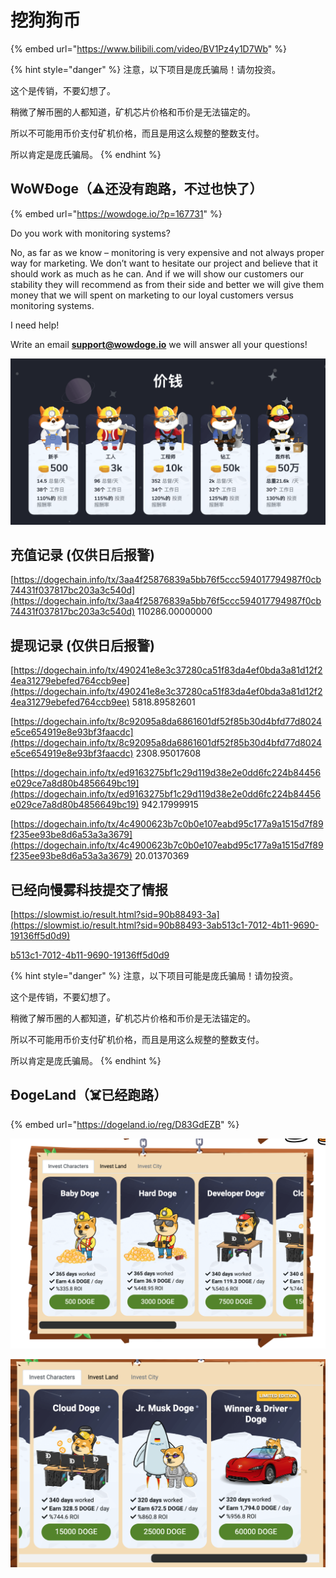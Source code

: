 # 挖狗狗币

{% embed url="https://www.bilibili.com/video/BV1Pz4y1D7Wb" %}

{% hint style="danger" %}
注意，以下项目是庞氏骗局！请勿投资。

这个是传销，不要幻想了。

稍微了解币圈的人都知道，矿机芯片价格和币价是无法锚定的。

所以不可能用币价支付矿机价格，而且是用这么规整的整数支付。

所以肯定是庞氏骗局。
{% endhint %}

## **WoW**Ð**oge（⚠️**还没有**跑路，不过也快了）**

{% embed url="https://wowdoge.io/?p=167731" %}

Do you work with monitoring systems?

No, as far as we know – monitoring is very expensive and not always proper way for marketing. We don’t want to hesitate our project and believe that it should work as much as he can. And if we will show our customers our stability they will recommend as from their side and better we will give them money that we will spent on marketing to our loyal customers versus monitoring systems.

I need help!

Write an email **support@wowdoge.io** we will answer all your questions!

![](<../.gitbook/assets/ping-mu-kuai-zhao-20210410-xia-wu-3.07.19 (1).png>)

## 充值记录 (仅供日后报警)

[https://dogechain.info/tx/3aa4f25876839a5bb76f5ccc594017794987f0cb74431f037817bc203a3c540d](https://dogechain.info/tx/3aa4f25876839a5bb76f5ccc594017794987f0cb74431f037817bc203a3c540d) 110286.00000000

## 提现记录 (仅供日后报警)

[https://dogechain.info/tx/490241e8e3c37280ca51f83da4ef0bda3a81d12f24ea31279ebefed764ccb9ee](https://dogechain.info/tx/490241e8e3c37280ca51f83da4ef0bda3a81d12f24ea31279ebefed764ccb9ee) 5818.89582601

[https://dogechain.info/tx/8c92095a8da6861601df52f85b30d4bfd77d8024e5ce654919e8e93bf3faacdc](https://dogechain.info/tx/8c92095a8da6861601df52f85b30d4bfd77d8024e5ce654919e8e93bf3faacdc) 2308.95017608

[https://dogechain.info/tx/ed9163275bf1c29d119d38e2e0dd6fc224b84456e029ce7a8d80b4856649bc19](https://dogechain.info/tx/ed9163275bf1c29d119d38e2e0dd6fc224b84456e029ce7a8d80b4856649bc19) 942.17999915

[https://dogechain.info/tx/4c4900623b7c0b0e107eabd95c177a9a1515d7f89f235ee93be8d6a53a3a3679](https://dogechain.info/tx/4c4900623b7c0b0e107eabd95c177a9a1515d7f89f235ee93be8d6a53a3a3679) 20.01370369

## 已经向慢雾科技提交了情报

[https://slowmist.io/result.html?sid=90b88493-3a](https://slowmist.io/result.html?sid=90b88493-3ab513c1-7012-4b11-9690-19136ff5d0d9)

[b513c1-7012-4b11-9690-19136ff5d0d9](https://slowmist.io/result.html?sid=90b88493-3ab513c1-7012-4b11-9690-19136ff5d0d9)

{% hint style="danger" %}
注意，以下项目可能是庞氏骗局！请勿投资。

这个是传销，不要幻想了。

稍微了解币圈的人都知道，矿机芯片价格和币价是无法锚定的。

所以不可能用币价支付矿机价格，而且是用这么规整的整数支付。

所以肯定是庞氏骗局。
{% endhint %}

## Ð**ogeLand（☠️已经跑路）**

{% embed url="https://dogeland.io/reg/D83GdEZB" %}

![](<../.gitbook/assets/ping-mu-kuai-zhao-20210411-xia-wu-3.46.16 (1).png>)

![](<../.gitbook/assets/ping-mu-kuai-zhao-20210411-xia-wu-3.54.36 (1).png>)
